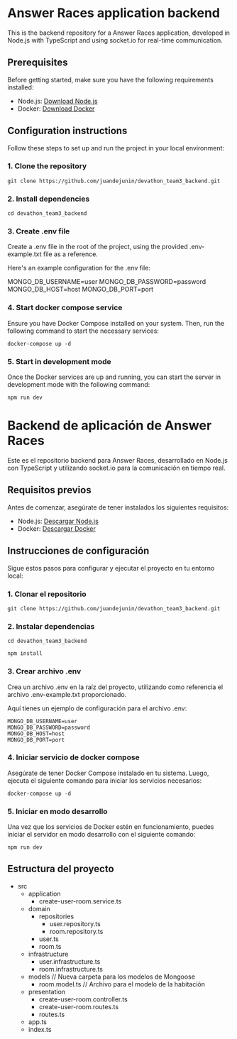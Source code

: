 # Answer Races application backend

This is the backend repository for a Answer Races application, developed in Node.js with TypeScript and using socket.io for real-time communication.

## Prerequisites

Before getting started, make sure you have the following requirements installed:

- Node.js: [Download Node.js](https://nodejs.org/)
- Docker: [Download Docker](https://www.docker.com/get-started)

## Configuration instructions

Follow these steps to set up and run the project in your local environment:

### 1. Clone the repository
```
git clone https://github.com/juandejunin/devathon_team3_backend.git 
```

### 2. Install dependencies

```
cd devathon_team3_backend
```

### 3. Create .env file

Create a .env file in the root of the project, using the provided .env-example.txt file as a reference.

Here's an example configuration for the .env file:

MONGO_DB_USERNAME=user
MONGO_DB_PASSWORD=password
MONGO_DB_HOST=host
MONGO_DB_PORT=port


### 4. Start docker compose service

Ensure you have Docker Compose installed on your system. Then, run the following command to start the necessary services:

```
docker-compose up -d
```


### 5. Start in development mode

Once the Docker services are up and running, you can start the server in development mode with the following command:

```
npm run dev
```



# Backend de aplicación de Answer Races

Este es el repositorio backend para Answer Races, desarrollado en Node.js con TypeScript y utilizando socket.io para la comunicación en tiempo real.

## Requisitos previos

Antes de comenzar, asegúrate de tener instalados los siguientes requisitos:

- Node.js: [Descargar Node.js](https://nodejs.org/)
- Docker: [Descargar Docker](https://www.docker.com/get-started)

## Instrucciones de configuración

Sigue estos pasos para configurar y ejecutar el proyecto en tu entorno local:

### 1. Clonar el repositorio

```
git clone https://github.com/juandejunin/devathon_team3_backend.git 
```
### 2. Instalar dependencias

```
cd devathon_team3_backend
```

```
npm install
```
### 3. Crear archivo .env
Crea un archivo .env en la raíz del proyecto, utilizando como referencia el archivo .env-example.txt proporcionado.

Aquí tienes un ejemplo de configuración para el archivo .env:

```
MONGO_DB_USERNAME=user
MONGO_DB_PASSWORD=password
MONGO_DB_HOST=host
MONGO_DB_PORT=port

```

### 4. Iniciar servicio de docker compose
Asegúrate de tener Docker Compose instalado en tu sistema. Luego, ejecuta el siguiente comando para iniciar los servicios necesarios:


```
docker-compose up -d
```
### 5. Iniciar en modo desarrollo

Una vez que los servicios de Docker estén en funcionamiento, puedes iniciar el servidor en modo desarrollo con el siguiente comando:

```
npm run dev
```


## Estructura del proyecto

- src
  - application
    - create-user-room.service.ts
  - domain
    - repositories
      - user.repository.ts
      - room.repository.ts
    - user.ts
    - room.ts
  - infrastructure
    - user.infrastructure.ts
    - room.infrastructure.ts
  - models           // Nueva carpeta para los modelos de Mongoose
    - room.model.ts  // Archivo para el modelo de la habitación
  - presentation
    - create-user-room.controller.ts
    - create-user-room.routes.ts
    - routes.ts
  - app.ts
  - index.ts
